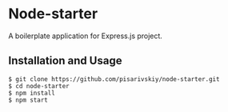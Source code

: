 # Node-starter

A boilerplate application for Express.js project. 

## Installation and Usage
    $ git clone https://github.com/pisarivskiy/node-starter.git
    $ cd node-starter
    $ npm install
    $ npm start
